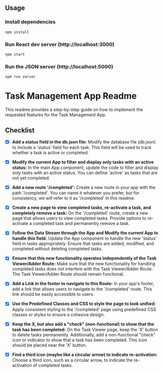 ## Usage

### Install dependencies

```
npm install
```

### Run React dev server (http://localhost:3000)

```
npm start
```

### Run the JSON server (http://localhost:5000)

```
npm run server
```

# Task Management App Readme

This readme provides a step-by-step guide on how to implement the requested features for the Task Management App.

## Checklist

- [x] **Add a status field in the db.json file:** Modify the database file (db.json) to include a 'status' field for each task. This field will be used to track whether a task is active or completed.

- [x] **Modify the current App to filter and display only tasks with an active status:** In the main App component, update the code to filter and display only tasks with an active status. You can define 'active' as tasks that are not yet completed.

- [x] **Add a new route '/completed':** Create a new route in your app with the path '/completed'. You can name it whatever you prefer, but for consistency, we will refer to it as '/completed' in this readme.

- [x] **Create a new page to view completed tasks, re-activate a task, and completely remove a task:** On the '/completed' route, create a new page that allows users to view completed tasks. Provide options to re-activate a completed task and permanently remove a task.

- [x] **Follow the Data Stream through the App and Modify the current App to handle this field:** Update the App component to handle the new 'status' field in tasks appropriately. Ensure that tasks are added, modified, and completed without deleting completed tasks.

- [x] **Ensure that this new functionality operates independently of the Task Viewer/Adder Route:** Make sure that the new functionality for handling completed tasks does not interfere with the Task Viewer/Adder Route. The Task Viewer/Adder Route should remain functional.

- [x] **Add a Link in the footer to navigate to this Route:** In your app's footer, add a link that allows users to navigate to the '/completed' route. This link should be easily accessible to users.

- [x] **Use the Predefined Classes and CSS to style the page to look unified:** Apply consistent styling to the '/completed' page using predefined CSS classes or styles to ensure a cohesive design.

- [x] **Keep the X, but also add a "check" (non-functional) to show that the task has been completed:** On the Task Viewer page, keep the 'X' button to delete tasks permanently. Additionally, add a non-functional "check" icon or indicator to show that a task has been completed. This icon should be placed near the 'X' button.

- [x] **Find a third icon (maybe like a circular arrow) to indicate re-activation:** Choose a third icon, such as a circular arrow, to indicate the re-activation of completed tasks.
